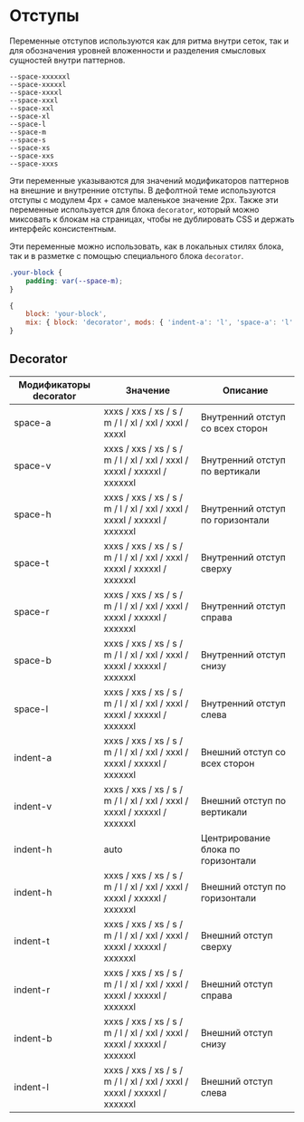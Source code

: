 # Отступы

Переменные отступов используются как для ритма внутри сеток, так и для обозначения уровней вложенности и разделения смысловых сущностей внутри паттернов.

<div class="tpl-grid tpl-grid_s-ratio_1-1-1 tpl-grid_m-ratio_1-1-1-1 tpl-grid_row-gap_third decorator decorator_indent-b_xxxxl" style="padding-top: 0px; grid-row-gap: var(--col-gap-third);">
    <div class="space">
        <div class="space__image">
            <div class="space-image space-image_size_xxxxxxl"></div>
        </div>
        <code>--space-xxxxxxl</code>
    </div>
    <div class="space">
        <div class="space__image">
            <div class="space-image space-image_size_xxxxxl"></div>
        </div>
        <code>--space-xxxxxl</code>
    </div>
    <div class="space">
        <div class="space__image">
            <div class="space-image space-image_size_xxxxl"></div>
        </div>
        <code>--space-xxxxl</code>
    </div>
    <div class="space">
        <div class="space__image">
            <div class="space-image space-image_size_xxxl"></div>
        </div>
        <code>--space-xxxl</code>
    </div>
    <div class="space">
        <div class="space__image">
            <div class="space-image space-image_size_xxl"></div>
        </div>
        <code>--space-xxl</code>
    </div>
    <div class="space">
        <div class="space__image">
            <div class="space-image space-image_size_xl"></div>
        </div>
        <code>--space-xl</code>
    </div>
    <div class="space">
        <div class="space__image">
            <div class="space-image space-image_size_l"></div>
        </div>
        <code>--space-l</code>
    </div>
    <div class="space">
        <div class="space__image">
            <div class="space-image space-image_size_m"></div>
        </div>
        <code>--space-m</code>
    </div>
    <div class="space">
        <div class="space__image">
            <div class="space-image space-image_size_s"></div>
        </div>
        <code>--space-s</code>
    </div>
    <div class="space">
        <div class="space__image">
            <div class="space-image space-image_size_xs"></div>
        </div>
        <code>--space-xs</code>
    </div>
    <div class="space">
        <div class="space__image">
            <div class="space-image space-image_size_xxs"></div>
        </div>
        <code>--space-xxs</code>
    </div>
    <div class="space">
        <div class="space__image">
            <div class="space-image space-image_size_xxxs"></div>
        </div>
        <code>--space-xxxs</code>
    </div>
</div>

Эти переменные указываются для значений модификаторов паттернов на внешние и внутренние отступы. В дефолтной теме используются отступы с модулем 4px + самое маленькое значение 2px.
Также эти переменные используется для блока `decorator`, который можно миксовать к блокам на страницах, чтобы не дублировать CSS и держать интерфейс консистентным.

Эти переменные можно использовать, как в локальных стилях блока, так и в разметке с помощью специального блока `decorator`.

```css
.your-block {
    padding: var(--space-m);
}
```
```js
{
    block: 'your-block',
    mix: { block: 'decorator', mods: { 'indent-a': 'l', 'space-a': 'l' } }
}
```
## Decorator

Модификаторы decorator | Значение                                                                 | Описание
---------------------- | ------------------------------------------------------------------------ | ----------------
space-a                | xxxs / xxs / xs / s / m / l / xl / xxl / xxxl / xxxxl                    | Внутренний отступ со всех сторон
space-v                | xxxs / xxs / xs / s / m / l / xl / xxl / xxxl / xxxxl / xxxxxl / xxxxxxl | Внутренний отступ по вертикали
space-h                | xxxs / xxs / xs / s / m / l / xl / xxl / xxxl / xxxxl / xxxxxl / xxxxxxl | Внутренний отступ по горизонтали
space-t                | xxxs / xxs / xs / s / m / l / xl / xxl / xxxl / xxxxl / xxxxxl / xxxxxxl | Внутренний отступ сверху
space-r                | xxxs / xxs / xs / s / m / l / xl / xxl / xxxl / xxxxl / xxxxxl / xxxxxxl | Внутренний отступ справа
space-b                | xxxs / xxs / xs / s / m / l / xl / xxl / xxxl / xxxxl / xxxxxl / xxxxxxl | Внутренний отступ снизу
space-l                | xxxs / xxs / xs / s / m / l / xl / xxl / xxxl / xxxxl / xxxxxl / xxxxxxl | Внутренний отступ слева
indent-a               | xxxs / xxs / xs / s / m / l / xl / xxl / xxxl / xxxxl / xxxxxl / xxxxxxl | Внешний отступ со всех сторон
indent-v               | xxxs / xxs / xs / s / m / l / xl / xxl / xxxl / xxxxl / xxxxxl / xxxxxxl | Внешний отступ по вертикали
indent-h               | auto                                                                     | Центрирование блока по горизонтали
indent-h               | xxxs / xxs / xs / s / m / l / xl / xxl / xxxl / xxxxl / xxxxxl / xxxxxxl | Внешний отступ по горизонтали
indent-t               | xxxs / xxs / xs / s / m / l / xl / xxl / xxxl / xxxxl / xxxxxl / xxxxxxl | Внешний отступ сверху
indent-r               | xxxs / xxs / xs / s / m / l / xl / xxl / xxxl / xxxxl / xxxxxl / xxxxxxl | Внешний отступ справа
indent-b               | xxxs / xxs / xs / s / m / l / xl / xxl / xxxl / xxxxl / xxxxxl / xxxxxxl | Внешний отступ снизу
indent-l               | xxxs / xxs / xs / s / m / l / xl / xxl / xxxl / xxxxl / xxxxxl / xxxxxxl | Внешний отступ слева
